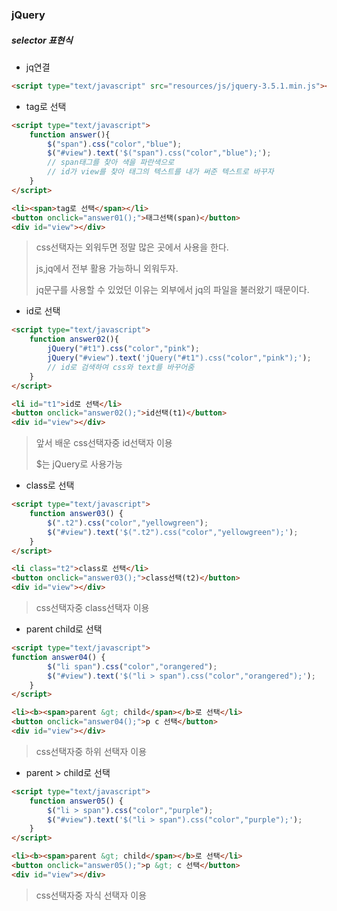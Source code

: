 ### jQuery

##### selector 표현식



- jq연결

```html
<script type="text/javascript" src="resources/js/jquery-3.5.1.min.js"></script>
```

- tag로 선택

```html
<script type="text/javascript">
	function answer(){
        $("span").css("color","blue");
        $("#view").text('$("span").css("color","blue");');
        // span태그를 찾아 색을 파란색으로
        // id가 view를 찾아 태그의 텍스트를 내가 써준 텍스트로 바꾸자
    }
</script>

<li><span>tag로 선택</span></li>
<button onclick="answer01();">태그선택(span)</button>
<div id="view"></div>
```

> css선택자는 외워두면 정말 많은 곳에서 사용을 한다.
>
> js,jq에서 전부 활용 가능하니 외워두자.
>
> jq문구를 사용할 수 있었던 이유는 외부에서 jq의 파일을 불러왔기 때문이다.



- id로 선택

```html
<script type="text/javascript">
	function answer02(){
        jQuery("#t1").css("color","pink");
        jQuery("#view").text('jQuery("#t1").css("color","pink");');
        // id로 검색하여 css와 text를 바꾸어줌
    }
</script>

<li id="t1">id로 선택</li>
<button onclick="answer02();">id선택(t1)</button>
<div id="view"></div>
```

> 앞서 배운 css선택자중 id선택자 이용
>
> $는 jQuery로 사용가능



- class로 선택

```html
<script type="text/javascript">
    function answer03() {
		$(".t2").css("color","yellowgreen");
		$("#view").text('$(".t2").css("color","yellowgreen");');
	}
</script>

<li class="t2">class로 선택</li>
<button onclick="answer03();">class선택(t2)</button>
<div id="view"></div>
```

> css선택자중 class선택자 이용



- parent child로 선택

```html
<script type="text/javascript">
function answer04() {
		$("li span").css("color","orangered");
		$("#view").text('$("li > span").css("color","orangered");');
	}
</script>

<li><b><span>parent &gt; child</span></b>로 선택</li>
<button onclick="answer04();">p c 선택</button>
<div id="view"></div>
```

> css선택자중 하위 선택자 이용



- parent > child로 선택

```html
<script type="text/javascript">
	function answer05() {
		$("li > span").css("color","purple");
		$("#view").text('$("li > span").css("color","purple");');
	}
</script>

<li><b><span>parent &gt; child</span></b>로 선택</li>
<button onclick="answer05();">p &gt; c 선택</button>
<div id="view"></div>
```

> css선택자중 자식 선택자 이용



